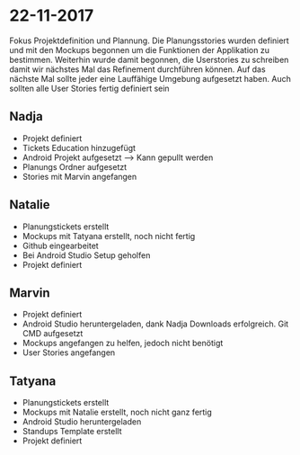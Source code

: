 # 22-11-2017
Fokus Projektdefinition und Plannung. Die Planungsstories wurden definiert und mit den Mockups begonnen um die Funktionen der Applikation zu bestimmen. 
Weiterhin wurde damit begonnen, die Userstories zu schreiben damit wir nächstes Mal das Refinement durchführen können.
Auf das nächste Mal sollte jeder eine Lauffähige Umgebung aufgesetzt haben. Auch sollten alle User Stories fertig definiert sein

## Nadja
* Projekt definiert
* Tickets Education hinzugefügt
* Android Projekt aufgesetzt --> Kann gepullt werden
* Planungs Ordner aufgesetzt
* Stories mit Marvin angefangen

## Natalie
* Planungstickets erstellt
* Mockups mit Tatyana erstellt, noch nicht fertig
* Github eingearbeitet
* Bei Android Studio Setup geholfen
* Projekt definiert

## Marvin
* Projekt definiert
* Android Studio heruntergeladen, dank Nadja Downloads erfolgreich. Git CMD aufgesetzt
* Mockups angefangen zu helfen, jedoch nicht benötigt
* User Stories angefangen

## Tatyana
* Planungstickets erstellt
* Mockups mit Natalie erstellt, noch nicht ganz fertig
* Android Studio heruntergeladen
* Standups Template erstellt
* Projekt definiert


